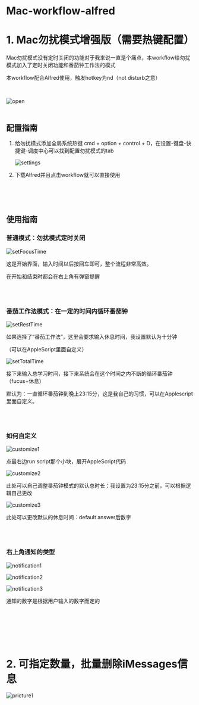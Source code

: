 # Mac-workflow-alfred

# 1. Mac勿扰模式增强版（需要热键配置）
Mac勿扰模式没有定时关闭的功能对于我来说一直是个痛点，本workflow给勿扰模式加入了定时关闭功能和番茄钟工作法的模式

本workflow配合Alfred使用，触发hotkey为nd（not disturb之意）

<br>


![open](https://github.com/max-yeah/Mac-workflow-alfred/blob/master/picture/open.png)
<br>
<br>

## 配置指南

1. 给勿扰模式添加全局系统热键 cmd + option + control + D，在设置-键盘-快捷键-调度中心可以找到配置勿扰模式的tab

   ![settings](https://github.com/max-yeah/Mac-workflow-alfred/blob/master/picture/settings.png)

2. 下载Alfred并且点击workflow就可以直接使用



<br>
<br>
<br>

## 使用指南

### 普通模式：勿扰模式定时关闭

![setFocusTime](https://github.com/max-yeah/Mac-workflow-alfred/blob/master/picture/setFocusTime.png)

这是开始界面，输入时间以后按回车即可，整个流程非常高效。

在开始和结束时都会在右上角有弹窗提醒


<br>
<br>


### 番茄工作法模式：在一定的时间内循环番茄钟

![setRestTime](https://github.com/max-yeah/Mac-workflow-alfred/blob/master/picture/setRestTime.png)

如果选择了“番茄工作法”，这里会要求输入休息时间，我设置默认为十分钟

（可以在AppleScript里面自定义）

![setTotalTime](https://github.com/max-yeah/Mac-workflow-alfred/blob/master/picture/setTotalTime.png)

接下来输入总学习时间，接下来系统会在这个时间之内不断的循环番茄钟（fucus+休息）

默认为：一直循环番茄钟到晚上23:15分，这是我自己的习惯，可以在Applescript里面自定义。

<br>
<br>



### 如何自定义

![customize1](https://github.com/max-yeah/Mac-workflow-alfred/blob/master/picture/customize1.png)

点最右边run script那个小块，展开AppleScript代码
<br>

![customize2](https://github.com/max-yeah/Mac-workflow-alfred/blob/master/picture/customize2.png)

此处可以自己调整番茄钟模式的默认总时长：我设置为23:15分之前，可以根据逻辑自己更改
<br>

![customize3](https://github.com/max-yeah/Mac-workflow-alfred/blob/master/picture/customize3.png)

此处可以更改默认的休息时间：default answer后数字


<br>
<br>


### 右上角通知的类型

![notification1](https://github.com/max-yeah/Mac-workflow-alfred/blob/master/picture/notification1.png)

![notification2](https://github.com/max-yeah/Mac-workflow-alfred/blob/master/picture/notification2.png)

![notification3](https://github.com/max-yeah/Mac-workflow-alfred/blob/master/picture/notification3.png)

通知的数字是根据用户输入的数字而定的



<br>
<br>
<br>
<br>
<br>

# 2. 可指定数量，批量删除iMessages信息


![pricture1](https://github.com/max-yeah/Mac-workflow-alfred/blob/master/picture/picture1.png)
